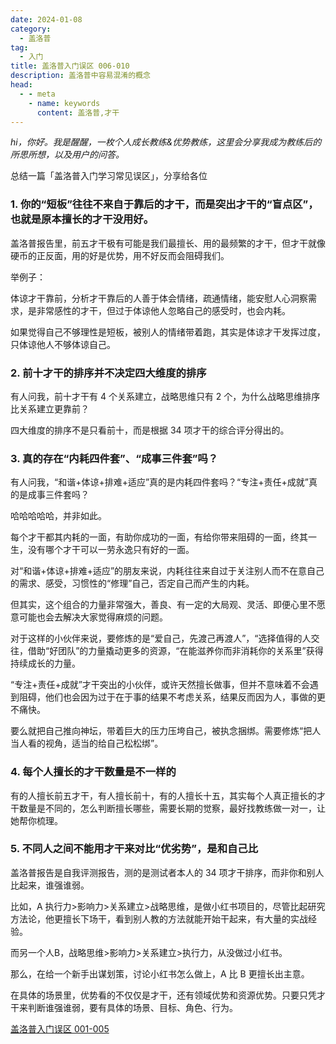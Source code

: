 ```yaml
---
date: 2024-01-08
category:
  - 盖洛普
tag:
  - 入门
title: 盖洛普入门误区 006-010
description: 盖洛普中容易混淆的概念
head:
  - - meta
    - name: keywords
      content: 盖洛普,才干
---
```


*hi，你好。我是醒醒，一枚个人成长教练&优势教练，这里会分享我成为教练后的所思所想，以及用户的问答。*

总结一篇「盖洛普入门学习常见误区」，分享给各位

### 1. 你的“短板”往往不来自于靠后的才干，而是突出才干的“盲点区”，也就是原本擅长的才干没用好。

盖洛普报告里，前五才干极有可能是我们最擅长、用的最频繁的才干，但才干就像硬币的正反面，用的好是优势，用不好反而会阻碍我们。

举例子：

体谅才干靠前，分析才干靠后的人善于体会情绪，疏通情绪，能安慰人心洞察需求，是非常感性的才干，但过于体谅他人忽略自己的感受时，也会内耗。

如果觉得自己不够理性是短板，被别人的情绪带着跑，其实是体谅才干发挥过度，只体谅他人不够体谅自己。

### 2. 前十才干的排序并不决定四大维度的排序

有人问我，前十才干有 4 个关系建立，战略思维只有 2 个，为什么战略思维排序比关系建立更靠前？

四大维度的排序不是只看前十，而是根据 34 项才干的综合评分得出的。

### 3. 真的存在“内耗四件套”、“成事三件套”吗？

有人问我，“和谐+体谅+排难+适应”真的是内耗四件套吗？“专注+责任+成就”真的是成事三件套吗？

哈哈哈哈哈，并非如此。

每个才干都其内耗的一面，有助你成功的一面，有给你带来阻碍的一面，终其一生，没有哪个才干可以一劳永逸只有好的一面。

对“和谐+体谅+排难+适应”的朋友来说，内耗往往来自过于关注别人而不在意自己的需求、感受，习惯性的“修理”自己，否定自己而产生的内耗。

但其实，这个组合的力量非常强大，善良、有一定的大局观、灵活、即便心里不愿意可能也会去解决大家觉得麻烦的问题。

对于这样的小伙伴来说，要修炼的是“爱自己，先渡己再渡人”，“选择值得的人交往，借助“好团队”的力量撬动更多的资源，“在能滋养你而非消耗你的关系里”获得持续成长的力量。

“专注+责任+成就”才干突出的小伙伴，或许天然擅长做事，但并不意味着不会遇到阻碍，他们也会因为过于在于事的结果不考虑关系，结果反而因为人，事做的更不痛快。

要么就把自己推向神坛，带着巨大的压力压垮自己，被执念捆绑。需要修炼“把人当人看的视角，适当的给自己松松绑”。

### 4.  每个人擅长的才干数量是不一样的

有的人擅长前五才干，有人擅长前十，有的人擅长十五，其实每个人真正擅长的才干数量是不同的，怎么判断擅长哪些，需要长期的觉察，最好找教练做一对一，让她帮你梳理。

### 5.  不同人之间不能用才干来对比“优劣势”，是和自己比

盖洛普报告是自我评测报告，测的是测试者本人的 34 项才干排序，而非你和别人比起来，谁强谁弱。

比如，A 执行力>影响力>关系建立>战略思维，是做小红书项目的，尽管比起研究方法论，他更擅长下场干，看到别人教的方法就能开始干起来，有大量的实战经验。

而另一个人B，战略思维>影响力>关系建立>执行力，从没做过小红书。

那么，在给一个新手出谋划策，讨论小红书怎么做上，A 比 B 更擅长出主意。

在具体的场景里，优势看的不仅仅是才干，还有领域优势和资源优势。只要只凭才干来判断谁强谁弱，要有具体的场景、目标、角色、行为。

[盖洛普入门误区 001-005](./start-misunderstand-one.md)